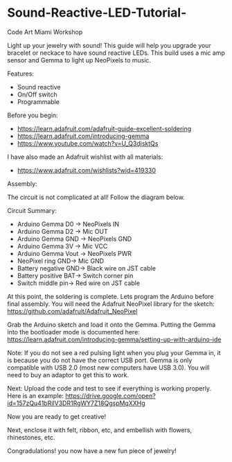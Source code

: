 # Sound-Reactive-LED-Tutorial-
Code Art Miami Workshop

Light up your jewelry with sound!
This guide will help you upgrade your bracelet or neckace to have sound reactive LEDs. 
This build uses a mic amp sensor and Gemma to light up NeoPixels to music. 

Features:
- Sound reactive
- On/Off switch
- Programmable

Before you begin: 
- https://learn.adafruit.com/adafruit-guide-excellent-soldering
- https://learn.adafruit.com/introducing-gemma
- https://www.youtube.com/watch?v=U_Q3djsktQs 

I have also made an Adafruit wishlist with all materials: 
- https://www.adafruit.com/wishlists?wid=419330 

Assembly:

The circuit is not complicated at all! Follow the diagram below. 

Circuit Summary:
- Arduino Gemma D0 -> NeoPixels IN
- Arduino Gemma D2 -> Mic OUT
- Arduino Gemma GND -> NeoPixels GND
- Arduino Gemma 3V -> Mic VCC
- Arduino Gemma Vout -> NeoPixels PWR
- NeoPixel ring GND-> Mic GND
- Battery negative GND-> Black wire on JST cable
- Battery positive BAT-> Switch corner pin
- Switch middle pin-> Red wire on JST cable

At this point, the soldering is complete. Lets program the Arduino before final assembly. You will need the Adafruit NeoPixel library for the sketch: https://github.com/adafruit/Adafruit_NeoPixel 

Grab the Arduino sketch and load it onto the Gemma. Putting the Gemma into the bootloader mode is documented here: https://learn.adafruit.com/introducing-gemma/setting-up-with-arduino-ide 

Note: If you do not see a red pulsing light when you plug your Gemma in, it is because you do not have the correct USB port. Gemma is only compatible with USB 2.0 (most new computers have USB 3.0). You will need to buy an adaptor to get this to work. 

Next: 
Upload the code and test to see if everything is working properly. Here is an example: https://drive.google.com/open?id=157zQu41bRiIV3DR1RgWY7Z18QgspMqXXHg 

Now you are ready to get creative!

Next, enclose it with felt, ribbon, etc, and embellish with flowers, rhinestones, etc. 

Congradulations! you now have a new fun piece of jewelry! 


